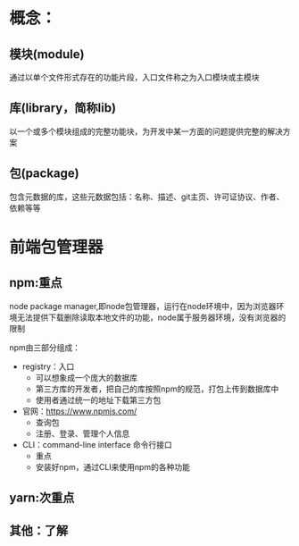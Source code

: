 # 概念：

## 模块(module)

通过以单个文件形式存在的功能片段，入口文件称之为入口模块或主模块


## 库(library，简称lib)

以一个或多个模块组成的完整功能块，为开发中某一方面的问题提供完整的解决方案



## 包(package)

包含元数据的库，这些元数据包括：名称、描述、git主页、许可证协议、作者、依赖等等



# 前端包管理器

## npm:重点

node package manager,即node包管理器，运行在node环境中，因为浏览器环境无法提供下载删除读取本地文件的功能，node属于服务器环境，没有浏览器的限制


npm由三部分组成：

- registry：入口
  - 可以想象成一个庞大的数据库
  - 第三方库的开发者，把自己的库按照npm的规范，打包上传到数据库中
  - 使用者通过统一的地址下载第三方包
- 官网：https://www.npmjs.com/
  - 查询包
  - 注册、登录、管理个人信息
- CLI：command-line interface 命令行接口
  - 重点
  - 安装好npm，通过CLI来使用npm的各种功能

## yarn:次重点

## 其他：了解
